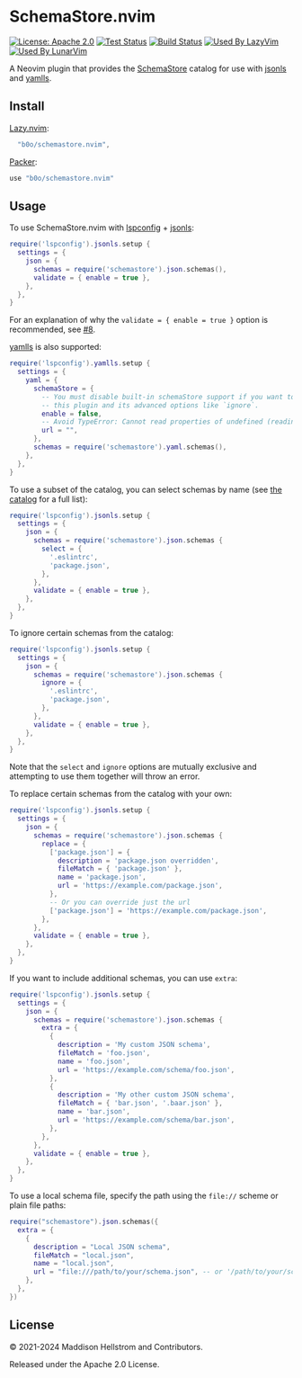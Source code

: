 # SchemaStore.nvim

[![License: Apache 2.0](https://img.shields.io/github/license/b0o/schemastore.nvim?style=flat&color=green)](https://www.apache.org/licenses/LICENSE-2.0) [![Test Status](https://img.shields.io/github/actions/workflow/status/b0o/schemastore.nvim/test.yaml?branch=main&label=tests)](https://github.com/b0o/schemastore.nvim/actions/workflows/test.yaml) [![Build Status](https://img.shields.io/github/actions/workflow/status/b0o/schemastore.nvim/generate.yaml?branch=main)](https://github.com/b0o/schemastore.nvim/actions/workflows/generate.yaml) [![Used By LazyVim](https://img.shields.io/badge/used_by-LazyVim-blue)](https://github.com/LazyVim/LazyVim/) [![Used By LunarVim](https://img.shields.io/badge/used_by-LunarVim-blue)](https://github.com/lunarvim/lunarvim)


A Neovim plugin that provides the [SchemaStore](https://github.com/SchemaStore/schemastore) catalog for use with [jsonls](https://github.com/hrsh7th/vscode-langservers-extracted) and [yamlls](https://github.com/redhat-developer/yaml-language-server).

## Install

[Lazy.nvim](https://github.com/folke/lazy.nvim):

```lua
  "b0o/schemastore.nvim",
```

[Packer](https://github.com/wbthomason/packer.nvim):

```lua
use "b0o/schemastore.nvim"
```

## Usage

To use SchemaStore.nvim with [lspconfig](https://github.com/neovim/nvim-lspconfig/blob/master/doc/server_configurations.md#jsonls) + [jsonls](https://github.com/hrsh7th/vscode-langservers-extracted):

```lua
require('lspconfig').jsonls.setup {
  settings = {
    json = {
      schemas = require('schemastore').json.schemas(),
      validate = { enable = true },
    },
  },
}
```

For an explanation of why the `validate = { enable = true }` option is recommended, see [#8](https://github.com/b0o/SchemaStore.nvim/issues/8).

[yamlls](https://github.com/redhat-developer/yaml-language-server) is also supported:

```lua
require('lspconfig').yamlls.setup {
  settings = {
    yaml = {
      schemaStore = {
        -- You must disable built-in schemaStore support if you want to use
        -- this plugin and its advanced options like `ignore`.
        enable = false,
        -- Avoid TypeError: Cannot read properties of undefined (reading 'length')
        url = "",
      },
      schemas = require('schemastore').yaml.schemas(),
    },
  },
}
```

To use a subset of the catalog, you can select schemas by name (see [the catalog](https://github.com/SchemaStore/schemastore/blob/master/src/api/json/catalog.json) for a full list):

```lua
require('lspconfig').jsonls.setup {
  settings = {
    json = {
      schemas = require('schemastore').json.schemas {
        select = {
          '.eslintrc',
          'package.json',
        },
      },
      validate = { enable = true },
    },
  },
}
```

To ignore certain schemas from the catalog:

```lua
require('lspconfig').jsonls.setup {
  settings = {
    json = {
      schemas = require('schemastore').json.schemas {
        ignore = {
          '.eslintrc',
          'package.json',
        },
      },
      validate = { enable = true },
    },
  },
}
```

Note that the `select` and `ignore` options are mutually exclusive and
attempting to use them together will throw an error.

To replace certain schemas from the catalog with your own:

```lua
require('lspconfig').jsonls.setup {
  settings = {
    json = {
      schemas = require('schemastore').json.schemas {
        replace = {
          ['package.json'] = {
            description = 'package.json overridden',
            fileMatch = { 'package.json' },
            name = 'package.json',
            url = 'https://example.com/package.json',
          },
          -- Or you can override just the url
          ['package.json'] = 'https://example.com/package.json',
        },
      },
      validate = { enable = true },
    },
  },
}
```

If you want to include additional schemas, you can use `extra`:

```lua
require('lspconfig').jsonls.setup {
  settings = {
    json = {
      schemas = require('schemastore').json.schemas {
        extra = {
          {
            description = 'My custom JSON schema',
            fileMatch = 'foo.json',
            name = 'foo.json',
            url = 'https://example.com/schema/foo.json',
          },
          {
            description = 'My other custom JSON schema',
            fileMatch = { 'bar.json', '.baar.json' },
            name = 'bar.json',
            url = 'https://example.com/schema/bar.json',
          },
        },
      },
      validate = { enable = true },
    },
  },
}
```

To use a local schema file, specify the path using the `file://` scheme or plain file paths:

```lua
require("schemastore").json.schemas({
  extra = {
    {
      description = "Local JSON schema",
      fileMatch = "local.json",
      name = "local.json",
      url = "file:///path/to/your/schema.json", -- or '/path/to/your/schema.json'
    },
  },
})
```

## License

&copy; 2021-2024 Maddison Hellstrom and Contributors.

Released under the Apache 2.0 License.
